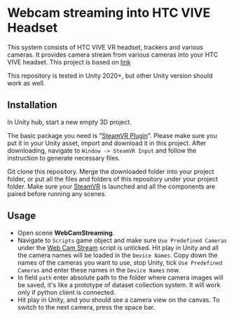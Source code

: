 ﻿# Webcam streaming into HTC VIVE Headset

This system consists of HTC VIVE VR headset, trackers and various cameras. It provides camera stream from various cameras into your HTC VIVE headset. This project is based on [link](https://github.com/hiro-wpi/VIVE-Motion-Capture-With-Wearable-Cameras?ysclid=m4h251pnea588029740)

This repository is tested in Unity 2020+, but other Unity version should work as well.

## Installation

  In Unity hub, start a new empty 3D project.

  The basic package you need is "[SteamVR Plugin](https://assetstore.unity.com/packages/tools/integration/steamvr-plugin-32647)". Please make sure you put it in your Unity asset, import and download it in this project. After downloading, navigate to `Window -> SteamVR Input` and follow the instruction to generate necessary files.

Git clone this repository. Merge the downloaded folder into your project folder, or put all the files and folders of this repository under your project folder. Make sure your <u>SteamVR</u> is launched and all the components are paired before running any scenes.

## Usage

- Open scene **WebCamStreaming**.
- Navigate to `Scripts` game object and make sure `Use Predefined Cameras` under the <u>Web Cam Stream</u> script is unticked. Hit play in Unity and all the camera names will be loaded in the `Device Names`. Copy down the names of the cameras you want to use, stop Unity, tick `Use Predefined Cameras` and enter these names in the `Device Names` now.
- In field `path` enter absolute path to the folder where camera images will be saved, it's like a prototype of dataset collection system. It will work only if python client is connected. 
- Hit play in Unity, and you should see a camera view on the canvas. To switch to the next camera, press the space bar.


